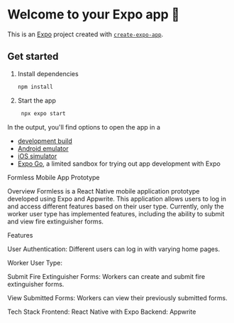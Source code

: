 # Welcome to your Expo app 👋

This is an [Expo](https://expo.dev) project created with [`create-expo-app`](https://www.npmjs.com/package/create-expo-app).

## Get started

1. Install dependencies

   ```bash
   npm install
   ```

2. Start the app

   ```bash
    npx expo start
   ```

In the output, you'll find options to open the app in a

- [development build](https://docs.expo.dev/develop/development-builds/introduction/)
- [Android emulator](https://docs.expo.dev/workflow/android-studio-emulator/)
- [iOS simulator](https://docs.expo.dev/workflow/ios-simulator/)
- [Expo Go](https://expo.dev/go), a limited sandbox for trying out app development with Expo

Formless Mobile App Prototype

Overview
Formless is a React Native mobile application prototype developed using Expo and Appwrite. This application allows users to log in and access different features based on their user type. Currently, only the worker user type has implemented features, including the ability to submit and view fire extinguisher forms.

Features

User Authentication: Different users can log in with varying home pages.

Worker User Type:

   Submit Fire Extinguisher Forms: Workers can create and submit fire extinguisher forms.
   
   View Submitted Forms: Workers can view their previously submitted forms.
   
Tech Stack
Frontend: React Native with Expo
Backend: Appwrite
